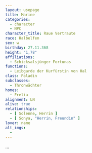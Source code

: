 ```yaml
---
layout: usepage
title: Marine
categories:
  - character
  - NPC
character_title: Raue Vertraute
race: Halbelfen
sex: w
birthday: 27.11.368
height: "1,78"
affiliations:
  - Schicksalsjünger Fortunas
functions:
  - Leibgarde der Kurfürstin von Hal
class: Paladin
subclasses:
  - Thronwächter
homes:
  - Frelia
alignment: LN
alive: true
relationships:
  - [ Solenne, Herrin ]
  - [ Sonya, "Herrin, Freundin" ]
lover: name
alt_imgs:
  - 
---
```


...